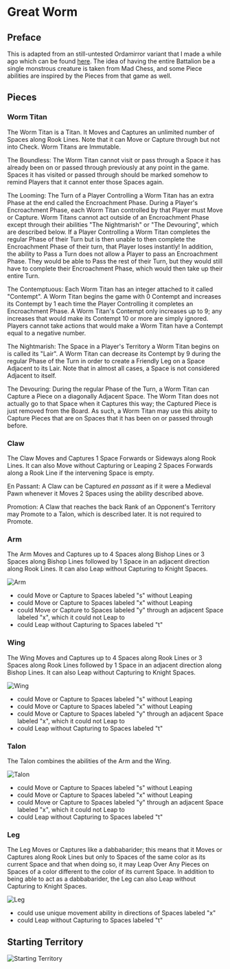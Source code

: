 # Great Worm
## Preface
This is adapted from an still-untested Ordamirror variant that I made a while ago which can be found [here](https://praseodymiumspike.neocities.org/Snake_in_Ordamirror). The idea of having the entire Battalion be a single monstrous creature is taken from Mad Chess, and some Piece abilities are inspired by the Pieces from that game as well.
## Pieces
### Worm Titan
The Worm Titan is a Titan. It Moves and Captures an unlimited number of Spaces along Rook Lines. Note that it can Move or Capture through but not into Check. Worm Titans are Immutable.

The Boundless: The Worm Titan cannot visit or pass through a Space it has already been on or passed through previously at any point in the game. Spaces it has visited or passed through should be marked somehow to remind Players that it cannot enter those Spaces again.

The Looming: The Turn of a Player Controlling a Worm Titan has an extra Phase at the end called the Encroachment Phase. During a Player's Encroachment Phase, each Worm Titan controlled by that Player must Move or Capture. Worm Titans cannot act outside of an Encroachment Phase except through their abilities "The Nightmarish" or "The Devouring", which are described below. If a Player Controlling a Worm Titan completes the regular Phase of their Turn but is then unable to then complete the Encroachment Phase of their turn, that Player loses instantly! In addition, the ability to Pass a Turn does not allow a Player to pass an Encroachment Phase. They would be able to Pass the rest of their Turn, but they would still have to complete their Encroachment Phase, which would then take up their entire Turn.

The Contemptuous: Each Worm Titan has an integer attached to it called "Contempt". A Worm Titan begins the game with 0 Contempt and increases its Contempt by 1 each time the Player Controlling it completes an Encroachment Phase. A Worm Titan's Contempt only increases up to 9; any increases that would make its Contempt 10 or more are simply ignored. Players cannot take actions that would make a Worm Titan have a Contempt equal to a negative number.

The Nightmarish: The Space in a Player's Territory a Worm Titan begins on is called its "Lair". A Worm Titan can decrease its Contempt by 9 during the regular Phase of the Turn in order to create a Friendly Leg on a Space Adjacent to its Lair. Note that in almost all cases, a Space is not considered Adjacent to itself.

The Devouring: During the regular Phase of the Turn, a Worm Titan can Capture a Piece on a diagonally Adjacent Space. The Worm Titan does not actually go to that Space when it Captures this way; the Captured Piece is just removed from the Board. As such, a Worm Titan may use this abiity to Capture Pieces that are on Spaces that it has been on or passed through before.
### Claw
The Claw Moves and Captures 1 Space Forwards or Sideways along Rook Lines. It can also Move without Capturing or Leaping 2 Spaces Forwards along a Rook Line if the intervening Space is empty.

En Passant: A Claw can be Captured *en passant* as if it were a Medieval Pawn whenever it Moves 2 Spaces using the ability described above.

Promotion: A Claw that reaches the back Rank of an Opponent's Territory may Promote to a Talon, which is described later. It is not required to Promote.
### Arm
The Arm Moves and Captures up to 4 Spaces along Bishop Lines or 3 Spaces along Bishop Lines followed by 1 Space in an adjacent direction along Rook Lines. It can also Leap without Capturing to Knight Spaces.

![Arm](https://github.com/user-attachments/assets/09943902-4d4a-49b8-99f9-05cd79095f47)
* could Move or Capture to Spaces labeled "s" without Leaping
* could Move or Capture to Spaces labeled "x" without Leaping
* could Move or Capture to Spaces labeled "y" through an adjacent Space labeled "x", which it could not Leap to
* could Leap without Capturing to Spaces labeled "t"
### Wing
The Wing Moves and Captures up to 4 Spaces along Rook Lines or 3 Spaces along Rook Lines followed by 1 Space in an adjacent direction along Bishop Lines. It can also Leap without Capturing to Knight Spaces.

![Wing](https://github.com/user-attachments/assets/04b0dac3-e361-46a6-9155-6e3ea0f1afdd)
* could Move or Capture to Spaces labeled "s" without Leaping
* could Move or Capture to Spaces labeled "x" without Leaping
* could Move or Capture to Spaces labeled "y" through an adjacent Space labeled "x", which it could not Leap to
* could Leap without Capturing to Spaces labeled "t"
### Talon
The Talon combines the abilities of the Arm and the Wing.

![Talon](https://github.com/user-attachments/assets/a454a3f9-2743-4d33-90f8-9fc14a4c1872)
* could Move or Capture to Spaces labeled "s" without Leaping
* could Move or Capture to Spaces labeled "x" without Leaping
* could Move or Capture to Spaces labeled "y" through an adjacent Space labeled "x", which it could not Leap to
* could Leap without Capturing to Spaces labeled "t"
### Leg
The Leg Moves or Captures like a dabbabarider; this means that it Moves or Captures along Rook Lines but only to Spaces of the same color as its current Space and that when doing so, it may Leap Over Any Pieces on Spaces of a color different to the color of its current Space. In addition to being able to act as a dabbabarider, the Leg can also Leap without Capturing to Knight Spaces. 

![Leg](https://github.com/user-attachments/assets/1a0eca23-8fe0-47af-9def-d4fd6aae7306)
* could use unique movement ability in directions of Spaces labeled "x"
* could Leap without Capturing to Spaces labeled "t"
## Starting Territory
![Starting Territory](https://github.com/user-attachments/assets/428c8dca-114d-4cbe-9b5f-7137d0925c1b)
